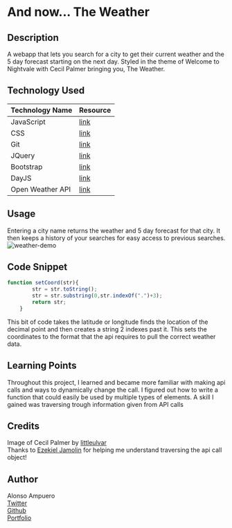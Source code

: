 # And now... The Weather

## Description
A webapp that lets you search for a city to get their current weather and the 5 day forecast starting on the next day. Styled in the theme of Welcome to Nightvale with Cecil Palmer bringing you, The Weather.

## Technology Used

|Technology Name|Resource|
|-----------|------------|
|JavaScript|[link](https://www.w3schools.com/js/js_intro.asp)|
|CSS|[link](https://www.w3schools.com/css/css_intro.asp)|
|Git|[link](https://www.w3schools.com/git/git_intro.asp?remote=github)|
|JQuery|[link](https://jquery.com/)|
|Bootstrap|[link](https://getbootstrap.com/docs/5.1/getting-started/introduction/)|
|DayJS|[link](https://day.js.org/en/)|
|Open Weather API|[link](https://openweathermap.org/api)

## Usage

Entering a city name returns the weather and 5 day forecast for that city. It then keeps a history of your searches for easy access to previous searches.
![weather-demo](./assets/images/weather-demo.gif)

## Code Snippet

```js
function setCoord(str){
        str = str.toString();
        str = str.substring(0,str.indexOf(".")+3);
        return str;
    }
```
This bit of code takes the latitude or longitude finds the location of the decimal point and then creates a string 2 indexes past it. This sets the coordinates to the format that the api requires to pull the correct weather data.

## Learning Points 
Throughout this project, I learned and became more familiar with making api calls and ways to dynamically change the call. I figured out how to write a function that could easily be used by multiple types of elements. A skill I gained was traversing trough information given from API calls

## Credits
Image of Cecil Palmer by [littleulvar](https://www.deviantart.com/littleulvar) <br>
Thanks to [Ezekiel Jamolin](https://github.com/Ezekiel186) for helping me understand traversing the api call object!

## Author
Alonso Ampuero <br>
[Twitter](https://www.twitter.com/fenri.ragni) <br>
[Github](https://www.github.com/fenri.ragni) <br>
[Portfolio](https://fenriragni.github.io/pro-portfolio/)